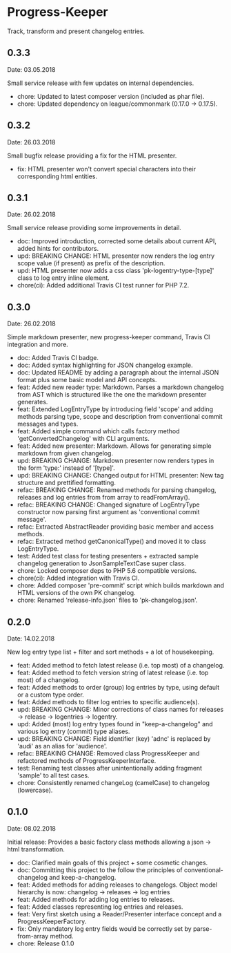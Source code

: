 # Progress-Keeper
Track, transform and present changelog entries.

## 0.3.3

Date: 03.05.2018

Small service release with few updates on internal dependencies.

- chore: Updated to latest composer version (included as phar file).
- chore: Updated dependency on league/commonmark (0.17.0 -> 0.17.5).

## 0.3.2

Date: 26.03.2018

Small bugfix release providing a fix for the HTML presenter.

- fix: HTML presenter won't convert special characters into their corresponding html entities.

## 0.3.1

Date: 26.02.2018

Small service release providing some improvements in detail.

- doc: Improved introduction, corrected some details about current API, added hints for contributors.
- upd: BREAKING CHANGE: HTML presenter now renders the log entry scope value (if present) as prefix of the description.
- upd: HTML presenter now adds a css class 'pk-logentry-type-[type]' class to log entry inline element.
- chore(ci): Added additional Travis CI test runner for PHP 7.2.

## 0.3.0

Date: 26.02.2018

Simple markdown presenter, new progress-keeper command, Travis CI integration and more.

- doc: Added Travis CI badge.
- doc: Added syntax highlighting for JSON changelog example.
- doc: Updated README by adding a paragraph about the internal JSON format plus some basic model and API concepts.
- feat: Added new reader type: Markdown. Parses a markdown changelog from AST which is structured like the one the markdown presenter generates.
- feat: Extended LogEntryType by introducing field 'scope' and adding methods parsing type, scope and description from conventional commit messages and types.
- feat: Added simple command which calls factory method 'getConvertedChangelog' with CLI arguments.
- feat: Added new presenter: Markdown. Allows for generating simple markdown from given changelog.
- upd: BREAKING CHANGE: Markdown presenter now renders types in the form 'type:' instead of '[type]'.
- upd: BREAKING CHANGE: Changed output for HTML presenter: New tag structure and prettified formatting.
- refac: BREAKING CHANGE: Renamed methods for parsing changelog, releases and log entries from from array to readFromArray().
- refac: BREAKING CHANGE: Changed signature of LogEntryType constructor now parsing first argument as 'conventional commit message'.
- refac: Extracted AbstractReader providing basic member and access methods.
- refac: Extracted method getCanonicalType() and moved it to class LogEntryType.
- test: Added test class for testing presenters + extracted sample changelog generation to JsonSampleTextCase super class.
- chore: Locked composer deps to PHP 5.6 compatible versions.
- chore(ci): Added integration with Travis CI.
- chore: Added composer 'pre-commit' script which builds markdown and HTML versions of the own PK changelog.
- chore: Renamed 'release-info.json' files to 'pk-changelog.json'.

## 0.2.0

Date: 14.02.2018

New log entry type list + filter and sort methods + a lot of housekeeping.

- feat: Added method to fetch latest release (i.e. top most) of a changelog.
- feat: Added method to fetch version string of latest release (i.e. top most) of a changelog.
- feat: Added methods to order (group) log entries by type, using default or a custom type order.
- feat: Added methods to filter log entries to specific audience(s).
- upd: BREAKING CHANGE: Minor corrections of class names for releases -> release -> logentries -> logentry.
- upd: Added (most) log entry types found in "keep-a-changelog" and various log entry (commit) type aliases.
- upd: BREAKING CHANGE: Field identifier (key) 'adnc' is replaced by 'audi' as an alias for 'audience'.
- refac: BREAKING CHANGE: Removed class ProgressKeeper and refactored methods of ProgressKeeperInterface.
- test: Renaming test classes after unintentionally adding fragment 'sample' to all test cases.
- chore: Consistently renamed changeLog (camelCase) to changelog (lowercase).

## 0.1.0

Date: 08.02.2018

Initial release: Provides a basic factory class methods allowing a json -> html transformation.

- doc: Clarified main goals of this project + some cosmetic changes.
- doc: Committing this project to the follow the principles of conventional-changelog and keep-a-changelog.
- feat: Added methods for adding releases to changelogs. Object model hierarchy is now: changelog -> releases -> log entries
- feat: Added methods for adding log entries to releases.
- feat: Added classes representing log entries and releases.
- feat: Very first sketch using a Reader/Presenter interface concept and a ProgressKeeperFactory.
- fix: Only mandatory log entry fields would be correctly set by parse-from-array method.
- chore: Release 0.1.0

